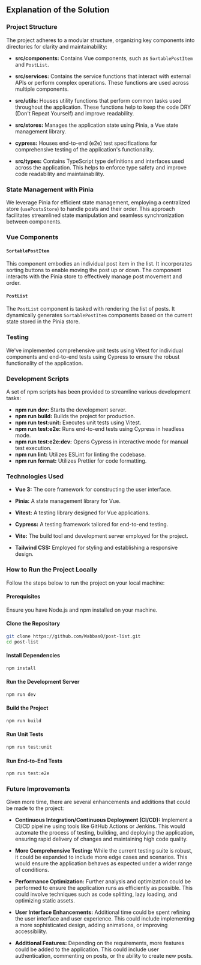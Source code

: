 ## Explanation of the Solution

### Project Structure

The project adheres to a modular structure, organizing key components into directories for clarity and maintainability:

- **src/components:** Contains Vue components, such as `SortablePostItem` and `PostList`.

- **src/services:** Contains the service functions that interact with external APIs or perform complex operations. These functions are used across multiple components.

- **src/utils:** Houses utility functions that perform common tasks used throughout the application. These functions help to keep the code DRY (Don't Repeat Yourself) and improve readability.

- **src/stores:** Manages the application state using Pinia, a Vue state management library.

- **cypress:** Houses end-to-end (e2e) test specifications for comprehensive testing of the application's functionality.

- **src/types:** Contains TypeScript type definitions and interfaces used across the application. This helps to enforce type safety and improve code readability and maintainability.

### State Management with Pinia

We leverage Pinia for efficient state management, employing a centralized store (`usePostsStore`) to handle posts and their order. This approach facilitates streamlined state manipulation and seamless synchronization between components.

### Vue Components

#### `SortablePostItem`

This component embodies an individual post item in the list. It incorporates sorting buttons to enable moving the post up or down. The component interacts with the Pinia store to effectively manage post movement and order.

#### `PostList`

The `PostList` component is tasked with rendering the list of posts. It dynamically generates `SortablePostItem` components based on the current state stored in the Pinia store.

### Testing

We've implemented comprehensive unit tests using Vitest for individual components and end-to-end tests using Cypress to ensure the robust functionality of the application.

### Development Scripts

A set of npm scripts has been provided to streamline various development tasks:

- **npm run dev:** Starts the development server.
- **npm run build:** Builds the project for production.
- **npm run test:unit:** Executes unit tests using Vitest.
- **npm run test:e2e:** Runs end-to-end tests using Cypress in headless mode.
- **npm run test:e2e:dev:** Opens Cypress in interactive mode for manual test execution.
- **npm run lint:** Utilizes ESLint for linting the codebase.
- **npm run format:** Utilizes Prettier for code formatting.

### Technologies Used

- **Vue 3:** The core framework for constructing the user interface.

- **Pinia:** A state management library for Vue.

- **Vitest:** A testing library designed for Vue applications.

- **Cypress:** A testing framework tailored for end-to-end testing.

- **Vite:** The build tool and development server employed for the project.

- **Tailwind CSS:** Employed for styling and establishing a responsive design.

### How to Run the Project Locally

Follow the steps below to run the project on your local machine:

#### Prerequisites

Ensure you have Node.js and npm installed on your machine.

#### Clone the Repository

```bash
git clone https://github.com/Wabbas0/post-list.git
cd post-list
```

#### Install Dependencies

```bash
npm install
```

#### Run the Development Server

```bash
npm run dev
```

#### Build the Project

```bash
npm run build
```

#### Run Unit Tests

```bash
npm run test:unit
```

#### Run End-to-End Tests

```bash
npm run test:e2e
```

### Future Improvements

Given more time, there are several enhancements and additions that could be made to the project:

- **Continuous Integration/Continuous Deployment (CI/CD):** Implement a CI/CD pipeline using tools like GitHub Actions or Jenkins. This would automate the process of testing, building, and deploying the application, ensuring rapid delivery of changes and maintaining high code quality.

- **More Comprehensive Testing:** While the current testing suite is robust, it could be expanded to include more edge cases and scenarios. This would ensure the application behaves as expected under a wider range of conditions.

- **Performance Optimization:** Further analysis and optimization could be performed to ensure the application runs as efficiently as possible. This could involve techniques such as code splitting, lazy loading, and optimizing static assets.

- **User Interface Enhancements:** Additional time could be spent refining the user interface and user experience. This could include implementing a more sophisticated design, adding animations, or improving accessibility.

- **Additional Features:** Depending on the requirements, more features could be added to the application. This could include user authentication, commenting on posts, or the ability to create new posts.

